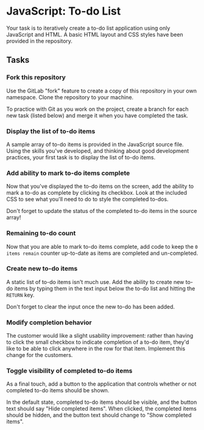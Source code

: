 # JavaScript:  To-do List

Your task is to iteratively create a to-do list application using only JavaScript and HTML. A basic HTML layout and CSS styles have been provided in the repository.

## Tasks

### Fork this repository

Use the GitLab "fork" feature to create a copy of this repository in your own namespace. Clone the repository to your machine.

To practice with Git as you work on the project, create a branch for each new task (listed below) and merge it when you have completed the task.

### Display the list of to-do items

A sample array of to-do items is provided in the JavaScript source file. Using the skills you've developed, and thinking about good development practices, your first task is to display the list of to-do items.

### Add ability to mark to-do items complete

Now that you've displayed the to-do items on the screen, add the ability to mark a to-do as complete by clicking its checkbox. Look at the included CSS to see what you'll need to do to style the completed to-dos.

Don't forget to update the status of the completed to-do items in the source array!

### Remaining to-do count

Now that you are able to mark to-do items complete, add code to keep the `0 items remain` counter up-to-date as items are completed and un-completed.

### Create new to-do items

A static list of to-do items isn't much use. Add the ability to create new to-do items by typing them in the text input below the to-do list and hitting the `RETURN` key.

Don't forget to clear the input once the new to-do has been added.

### Modify completion behavior

The customer would like a slight usability improvement: rather than having to click the small checkbox to indicate completion of a to-do item, they'd like to be able to click anywhere in the row for that item. Implement this change for the customers.

### Toggle visibility of completed to-do items

As a final touch, add a button to the application that controls whether or not completed to-do items should be shown.

In the default state, completed to-do items should be visible, and the button text should say "Hide completed items". When clicked, the completed items should be hidden, and the button text should change to "Show completed items".